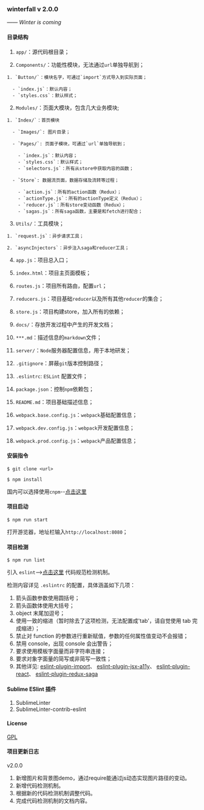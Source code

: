 
### winterfall  v 2.0.0

*—— Winter is coming*

#### 目录结构

1. `app/`：源代码根目录；

  1. `Components/`：功能性模块，无法通过`url`单独导航到；

    1. `Button/`：模块名字，可通过`import`方式导入到实际页面；

      - `index.js`：默认内容；
      - `styles.css`：默认样式；

  2. `Modules/`：页面大模块，包含几大业务模块;

    1. `Index/`：首页模块

      - `Images/`: 图片目录；

      - `Pages/`: 页面子模块，可通过`url`单独导航到；

        - `index.js`：默认内容；
        - `styles.css`：默认样式；
        - `selectors.js`：所有从store中获取内容的函数；

      - `Store`: 数据流页面，数据存储及流转等过程；
      
        - `action.js`：所有的action函数（Redux）；
        - `actionType.js`：所有的actionType定义（Redux）；
        - `reducer.js`：所有store变动函数（Redux）；
        - `sagas.js`：所有saga函数，主要是和fetch进行配合；
      
  3. `Utils/`：工具模块；

    1. `request.js`：异步请求工具；
    
    2. `asyncInjectors`：异步注入saga和reducer工具；

  4. `app.js`：项目总入口；

  5. `index.html`：项目主页面模板；

  6. `routes.js`：项目所有路由，配置`url`；

  7. `reducers.js`：项目基础`reducer`以及所有其他`reducer`的集合；

  8. `store.js`：项目构建store，加入所有的依赖；

2. `docs/`：存放开发过程中产生的开发文档；

  1. `***.md`：描述信息的`markdown`文件；

3. `server/`：`Node`服务器配置信息，用于本地研发；

4. `.gitignore`：屏蔽`git`版本控制路径；

5. `.eslintrc`: `ESLint` 配置文件；

6. `package.json`：控制`npm`依赖包；

7. `README.md`：项目基础描述信息；

8. `webpack.base.config.js`：`webpack`基础配置信息；

9. `webpack.dev.config.js`：`webpack`开发配置信息；

10. `webpack.prod.config.js`：`webpack`产品配置信息；

#### 安装指令

```node
$ git clone <url>
```

```node
$ npm install
```

国内可以选择使用`cnpm`--[点击这里](https://npm.taobao.org/)

#### 项目启动

```node
$ npm run start
```

打开游览器，地址栏输入`http://localhost:8080`；

#### 项目检测

```node
$ npm run lint
```

引入 `eslint`-->[点击这里](http://eslint.cn/docs/rules/) 代码规范检测机制。

检测内容详见 `.eslintrc` 的配置，具体涵盖如下几项：

1. 箭头函数参数使用圆括号；
2. 箭头函数体使用大括号；
3. object 末尾加逗号；
4. 使用一致的缩进（暂时除去了这项检测，无法配置成'tab'，请自觉使用 tab 完成缩进）；
5. 禁止对 function 的参数进行重新赋值，参数的任何属性值变动不会报错；
6. 禁用 console，出现 console 会出警告；
7. 要求使用模板字面量而非字符串连接；
8. 要求对象字面量的简写或非简写一致性；
9. 其他详见:
  [eslint-plugin-import](https://github.com/benmosher/eslint-plugin-import)、
  [eslint-plugin-jsx-a11y](https://github.com/evcohen/eslint-plugin-jsx-a11y)、
  [eslint-plugin-react](https://github.com/yannickcr/eslint-plugin-react)、
  [eslint-plugin-redux-saga](https://github.com/pke/eslint-plugin-redux-saga)

#### Sublime ESlint 插件
1. SublimeLinter
2. SublimeLinter-contrib-eslint

#### License

[GPL](https://tldrlegal.com/license/gnu-general-public-license-v2)


#### 项目更新日志

v2.0.0

1. 新增图片和背景图demo，通过require能通过js动态实现图片路径的变动。
2. 新增代码检测机制。
3. 根据新的代码检测机制调整代码。
4. 完成代码检测机制的文档内容。








